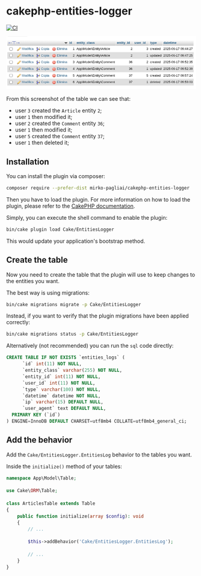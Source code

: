 # cakephp-entities-logger

[![CI](https://github.com/mirko-pagliai/cakephp-entities-logger/actions/workflows/ci.yml/badge.svg)](https://github.com/mirko-pagliai/cakephp-entities-logger/actions/workflows/ci.yml)

![screenshot_phpmyadmin.png](docs/screenshot_phpmyadmin.png)

From this screenshot of the table we can see that:
- user `3` created the `Article` entity `2`;
- user `1` then modified it;
- user `2` created the `Comment` entity `36`;
- user `1` then modified it;
- user `5` created the `Comment` entity `37`;
- user `1` then deleted it;

## Installation
You can install the plugin via composer:
```bash
composer require --prefer-dist mirko-pagliai/cakephp-entities-logger
```

Then you have to load the plugin. For more information on how to load the plugin,
please refer to the [CakePHP documentation](https://book.cakephp.org/5/en/plugins.html#loading-a-plugin).

Simply, you can execute the shell command to enable the plugin:
```bash
bin/cake plugin load Cake/EntitiesLogger
```
This would update your application's bootstrap method.

## Create the table
Now you need to create the table that the plugin will use to keep changes to the entities you want.

The best way is using migrations:
```bash
bin/cake migrations migrate -p Cake/EntitiesLogger
```

Instead, if you want to verify that the plugin migrations have been applied correctly:
```bash
bin/cake migrations status -p Cake/EntitiesLogger
```

Alternatively (not recommended) you can run the `sql` code directly:
```sql
CREATE TABLE IF NOT EXISTS `entities_logs` (
      `id` int(11) NOT NULL,
      `entity_class` varchar(255) NOT NULL,
      `entity_id` int(11) NOT NULL,
      `user_id` int(11) NOT NULL,
      `type` varchar(100) NOT NULL,
      `datetime` datetime NOT NULL,
      `ip` varchar(15) DEFAULT NULL,
      `user_agent` text DEFAULT NULL,
  PRIMARY KEY (`id`)
) ENGINE=InnoDB DEFAULT CHARSET=utf8mb4 COLLATE=utf8mb4_general_ci;
```

## Add the behavior

Add the `Cake/EntitiesLogger.EntitiesLog` behavior to the tables you want.

Inside the `initialize()` method of your tables:
```php
namespace App\Model\Table;

use Cake\ORM\Table;

class ArticlesTable extends Table
{
    public function initialize(array $config): void
    {
        // ...
        
        $this->addBehavior('Cake/EntitiesLogger.EntitiesLog');
        
        // ...
    }
}
```